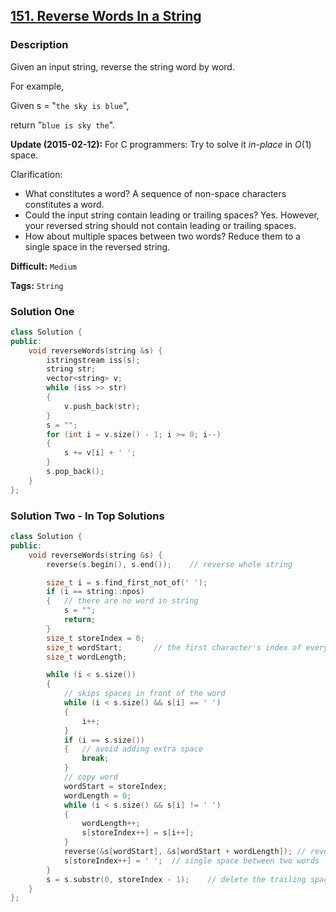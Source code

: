 ## [151. Reverse Words In a String](https://leetcode.com/problems/reverse-words-in-a-string/#/description)

### Description

Given an input string, reverse the string word by word.

For example,

Given s = "`the sky is blue`",

return "`blue is sky the`".

**Update (2015-02-12):**
For C programmers: Try to solve it *in-place* in *O*(1) space.

Clarification:

- What constitutes a word?
  A sequence of non-space characters constitutes a word.
- Could the input string contain leading or trailing spaces?
  Yes. However, your reversed string should not contain leading or trailing spaces.
- How about multiple spaces between two words?
  Reduce them to a single space in the reversed string.



**Difficult:** `Medium`

**Tags:** `String`



### Solution One

```c++
class Solution {
public:
	void reverseWords(string &s) {
		istringstream iss(s);
		string str;
		vector<string> v;
		while (iss >> str)
		{
			v.push_back(str);
		}
		s = "";
		for (int i = v.size() - 1; i >= 0; i--)
		{
			s += v[i] + ' ';
		}
		s.pop_back();
	}
};
```



### Solution Two - In Top Solutions

```c++
class Solution {
public:
	void reverseWords(string &s) {
		reverse(s.begin(), s.end());	// reverse whole string

		size_t i = s.find_first_not_of(' ');
		if (i == string::npos)
		{	// there are no word in string
			s = "";
			return;
		}
		size_t storeIndex = 0;
		size_t wordStart;		// the first character's index of every words
		size_t wordLength;

		while (i < s.size())
		{
			// skips spaces in front of the word
			while (i < s.size() && s[i] == ' ')
			{	
				i++;
			}
			if (i == s.size())
			{	// avoid adding extra space
				break;
			}
			// copy word
			wordStart = storeIndex;
			wordLength = 0;
			while (i < s.size() && s[i] != ' ')
			{
				wordLength++;
				s[storeIndex++] = s[i++];
			}
			reverse(&s[wordStart], &s[wordStart + wordLength]);	// reverse word
			s[storeIndex++] = ' ';	// single space between two words 
		}
		s = s.substr(0, storeIndex - 1);	// delete the trailing space
	}
};
```



